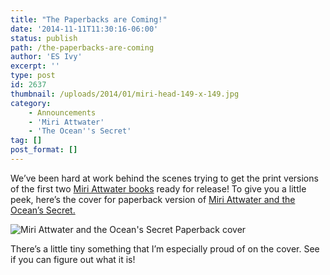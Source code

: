 ```yaml
---
title: "The Paperbacks are Coming!"
date: '2014-11-11T11:30:16-06:00'
status: publish
path: /the-paperbacks-are-coming
author: 'ES Ivy'
excerpt: ''
type: post
id: 2637
thumbnail: /uploads/2014/01/miri-head-149-x-149.jpg
category:
    - Announcements
    - 'Miri Attwater'
    - 'The Ocean''s Secret'
tag: []
post_format: []
---
```

We’ve been hard at work behind the scenes trying to get the print versions of the first two [Miri Attwater books](http://192.168.1.34:4945/draft90) ready for release! To give you a little peek, here’s the cover for paperback version of [Miri Attwater and the Ocean’s Secret.](http://192.168.1.34:4945/draft126)

![Miri Attwater and the Ocean's Secret Paperback cover](/uploads/2014/11/miri_ocean_CreateSpace_cover600x450.jpg)

There’s a little tiny something that I’m especially proud of on the cover. See if you can figure out what it is!